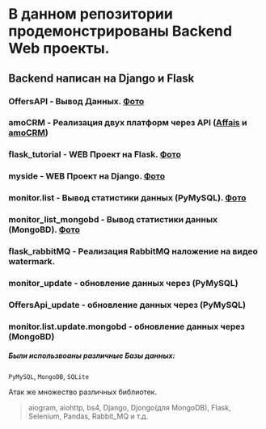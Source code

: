 В данном репозитории продемонстрированы Backend Web проекты.
========================

Backend написан на Django и Flask
-----------------------------------

### OffersAPI - Вывод Данных. [Фото](https://github.com/Alberts1995/backendWeb/blob/main/OffersAPI/image.png)
### amoCRM - Реализация двух платформ через API ([Affais](https://api.affise.com/docs3.1/) и [amoCRM](https://www.amocrm.ru/developers/content/crm_platform/platform-abilities))
### flask_tutorial - WEB Проект на Flask. [Фото](https://github.com/Alberts1995/backendWeb/blob/main/flask_tutorial/image.png)
### myside - WEB Проект на Django. [Фото](https://github.com/Alberts1995/backendWeb/blob/main/myside/image.png)
### monitor.list - Вывод статистики данных (PyMySQL). [Фото](https://github.com/Alberts1995/backendWeb/blob/main/monitor.list/image.png)
### monitor_list_mongobd - Вывод статистики данных (MongoBD). [Фото](https://github.com/Alberts1995/backendWeb/blob/main/monitor.list/image.png)
### flask_rabbitMQ - Реализация RabbitMQ наложение на видео watermark.
### monitor_update - обновление данных через (PyMySQL)
### OffersApi_update - обновление данных через (PyMySQL)
### monitor.list.update.mongobd - обновление данных через (MongoBD)
##### Были использвоаны различные Базы данных:
`PyMySQL`, `MongoDB`, `SQLite`

Атак же множество различных библиотек.
> aiogram, aiohttp, bs4, Django, Djongo(для MongoDB), Flask, Selenium, Pandas, Rabbit_MQ и т.д.
